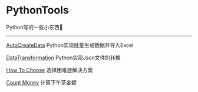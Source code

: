 # PythonTools
Python写的一些小东西🧐

---

[AutoCreateData][1]  Python实现批量生成数据并导入Excel

[DataTransformation][2]  Python实现Json文件的转换

[How To Choose][3]  选择困难症解决方案

[Count Money][4]  计算下午茶金额

[1]:https://github.com/DDDDanny/PythonTools/tree/master/AutoCreateData

[2]:https://github.com/DDDDanny/PythonTools/tree/master/DataTransformation

[3]:https://github.com/DDDDanny/PythonTools/tree/master/HowToChoose

[4]:https://github.com/DDDDanny/PythonTools/tree/master/CountMoney

